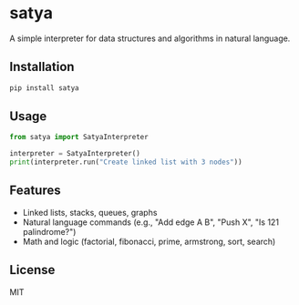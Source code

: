 # satya

A simple interpreter for data structures and algorithms in natural language.

## Installation

```bash
pip install satya
```

## Usage

```python
from satya import SatyaInterpreter

interpreter = SatyaInterpreter()
print(interpreter.run("Create linked list with 3 nodes"))
```

## Features
- Linked lists, stacks, queues, graphs
- Natural language commands (e.g., "Add edge A B", "Push X", "Is 121 palindrome?")
- Math and logic (factorial, fibonacci, prime, armstrong, sort, search)

## License
MIT